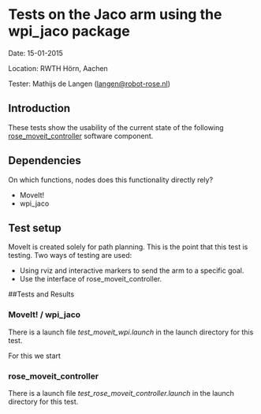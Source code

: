 Tests on the Jaco arm using the wpi_jaco package
============
Date: 15-01-2015

Location: RWTH Hörn, Aachen

Tester: Mathijs de Langen (langen@robot-rose.nl)

Introduction
------------

These tests show the usability of the current state of the following [rose_moveit_controller](https://github.com/RobotRose/rose_moveit_controller) software component.

Dependencies
------------
On which functions, nodes does this functionality directly rely?

* MoveIt!
* wpi_jaco

Test setup
----------

MoveIt is created solely for path planning. This is the point that this test is testing. 
Two ways of testing are used:
* Using rviz and interactive markers to send the arm to a specific goal.
* Use the interface of rose_moveit_controller.

##Tests and Results

### MoveIt! / wpi_jaco
There is a launch file *test_moveit_wpi.launch* in the launch directory for this test.

For this we start 

### rose_moveit_controller
There is a launch file *test_rose_moveit_controller.launch* in the launch directory for this test.